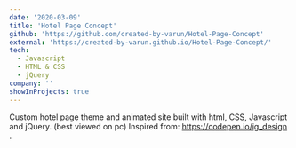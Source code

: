 ```yaml
---
date: '2020-03-09'
title: 'Hotel Page Concept'
github: 'https://github.com/created-by-varun/Hotel-Page-Concept'
external: 'https://created-by-varun.github.io/Hotel-Page-Concept/'
tech:
  - Javascript
  - HTML & CSS
  - jQuery
company: ''
showInProjects: true
---
```


Custom hotel page theme and animated site built with html, CSS, Javascript and jQuery. (best viewed on pc) Inspired from: https://codepen.io/ig_design .
